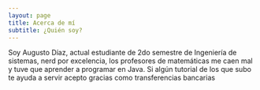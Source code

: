 ```yaml
---
layout: page
title: Acerca de mí
subtitle: ¿Quién soy?
---
```


Soy Augusto Díaz, actual estudiante de 2do semestre de Ingeniería de sistemas, nerd por excelencia, los profesores de matemáticas me caen mal 
y tuve que aprender a programar en Java. Si algún tutorial de los que subo te ayuda a servir acepto gracias como transferencias bancarias


